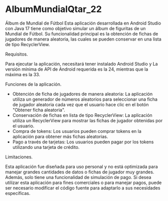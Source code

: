 # AlbumMundialQtar_22
Álbum de Mundial de Fútbol
Esta aplicación desarrollada en Android Studio con Java 17 tiene como objetivo simular
un álbum de figuritas de un Mundial de Fútbol. Su funcionalidad principal es la obtención de
fichas de jugadores de manera aleatoria, las cuales se pueden conservar en una lista de tipo RecyclerView.

Requisitos.

Para ejecutar la aplicación, necesitará tener instalado Android Studio y
La versión mínima de API de Android requerida es la 24, mientras que la máxima es la 33.

Funciones de la aplicación.

- Obtención de ficha de jugadores de manera aleatoria: La aplicación utiliza un generador de números aleatorios para seleccionar una ficha de jugador aleatoria cada vez que el usuario hace clic en el botón "Obtener ficha aleatoria".
- Conservación de fichas en lista de tipo RecyclerView: La aplicación utiliza un RecyclerView para mostrar las fichas de jugador obtenidas por el usuario.
- Compra de tokens: Los usuarios pueden comprar tokens en la aplicación para obtener más fichas aleatorias.
- Pago a través de tarjetas: Los usuarios pueden pagar por los tokens utilizando una tarjeta de crédito.

Limitaciones.

Esta aplicación fue diseñada para uso personal y no está optimizada para manejar grandes cantidades de datos 
o fichas de jugador muy grandes. Además, solo tiene una funcionalidad de simulación de pago. Si desea utilizar 
esta aplicación para fines comerciales o para manejar pagos, puede ser necesario modificar el 
código fuente para adaptarlo a sus necesidades específicas.
